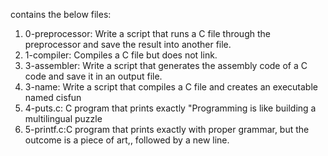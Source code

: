 contains the below files:
1. 0-preprocessor: Write a script that runs a C file through the preprocessor and save the result into another file.
2. 1-compiler: Compiles a C file but does not link.
3. 3-assembler: Write a script that generates the assembly code of a C code and save it in an output file.
4. 3-name: Write a script that compiles a C file and creates an executable named cisfun
5. 4-puts.c: C program that prints exactly "Programming is like building a multilingual puzzle
6. 5-printf.c:C program that prints exactly with proper grammar, but the outcome is a piece of art,, followed by a new line.